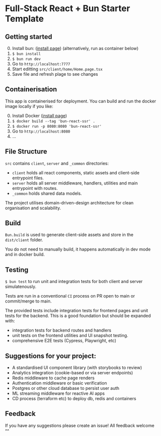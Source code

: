 # Full-Stack React + Bun Starter Template

## Getting started

0. Install bun: ([install page](https://bun.sh)) (alternatively, run as container below)
1. `$ bun install`
2. `$ bun run dev`
3. Go to `http://localhost:7777`
4. Start editting `src/client/home/Home.page.tsx`
5. Save file and refresh plage to see changes

## Containerisation

This app is containerised for deployment. You can build and run the docker image locally if you like:

0. Install Docker ([install page](https://docs.docker.com/engine/install/))
1. `$ docker build --tag 'bun-react-ssr' .`
2. `$ docker run -p 8080:8080 'bun-react-ssr'`
3. Go to `http://localhost:8080` 
4. ...

## File Structure

`src` contains `client`, `server` and `_common` directories:
- `client` holds all react components, static assets and client-side entrypoint files.
- `server` holds all server middleware, handlers, utilities and main entrypoint with routes.
- `_common` holds shared data models.

The project utilises domain-driven-design architecture for clean organisation and scalability.

## Build

`Bun.build` is used to generate client-side assets and store in the `dist/client` folder.

You do not need to manually build, it happens automatically in dev mode and in docker build.

## Testing 

`$ bun test` to run unit and integration tests for both client and server simulatenously.

Tests are run in a conventional `CI` process on PR open to main or commit/merge to main.

The provided tests include integration tests for frontend pages and unit tests for the backend. This is a good foundation but should be expanded with:
 - integration tests for backend routes and handlers
 - unit tests on the frontend utilities and UI snapshot testing. 
 - comprehensive E2E tests (Cypress, Playwright, etc)

## Suggestions for your project:

 - A standardised UI component library (with storybooks to review)
 - Analytics integration (cookie-based or via server endpoints)
 - Redis middleware to cache page renders
 - Authentication middleware or basic verification
 - Postgres or other cloud database to persist user auth
 - ML streaming middleware for reactive AI apps
 - CD process (terraform etc) to deploy db, redis and containers

## Feedback

If you have any suggestions please create an issue! All feedback welcome ^^